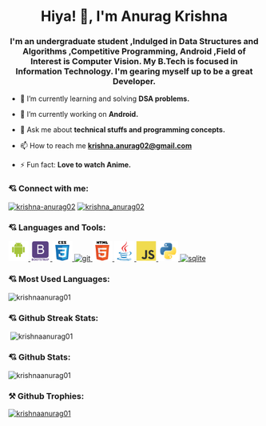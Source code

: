 <h1 align="center">Hiya! 👋, I'm Anurag Krishna</h1>
<h3 align="center">I'm an undergraduate student ,Indulged in Data Structures and Algorithms ,Competitive Programming, Android ,Field of Interest is Computer Vision. My B.Tech is focused in Information Technology. I'm gearing myself up to be a great Developer.</h3>



- 🌱 I’m currently learning and solving **DSA problems.**

- 🔭 I’m currently working on **Android.**

- 💬 Ask me about **technical stuffs and programming concepts.**

- 📫 How to reach me **krishna.anurag02@gmail.com**

- ⚡ Fun fact: **Love to watch Anime.**




<h3 align="left">💘 Connect with me:</h3>


<p align="left">
<a href="https://linkedin.com/in/krishna-anurag02" target="blank"><img align="center" src="https://raw.githubusercontent.com/rahuldkjain/github-profile-readme-generator/master/src/images/icons/Social/linked-in-alt.svg" alt="krishna-anurag02" height="30" width="40" /></a>
<a href="https://www.hackerrank.com/krishna_anurag02" target="blank"><img align="center" src="https://raw.githubusercontent.com/rahuldkjain/github-profile-readme-generator/master/src/images/icons/Social/hackerrank.svg" alt="krishna_anurag02" height="30" width="40" /></a>
</p>


<h3 align="left">💘 Languages and Tools:</h3>


<p align="left"> <a href="https://developer.android.com" target="_blank"> <img src="https://raw.githubusercontent.com/devicons/devicon/master/icons/android/android-original-wordmark.svg" alt="android" width="40" height="40"/> </a> <a href="https://getbootstrap.com" target="_blank"> <img src="https://raw.githubusercontent.com/devicons/devicon/master/icons/bootstrap/bootstrap-plain-wordmark.svg" alt="bootstrap" width="40" height="40"/> </a> <a href="https://www.w3schools.com/css/" target="_blank"> <img src="https://raw.githubusercontent.com/devicons/devicon/master/icons/css3/css3-original-wordmark.svg" alt="css3" width="40" height="40"/> </a> <a href="https://git-scm.com/" target="_blank"> <img src="https://www.vectorlogo.zone/logos/git-scm/git-scm-icon.svg" alt="git" width="40" height="40"/> </a> <a href="https://www.w3.org/html/" target="_blank"> <img src="https://raw.githubusercontent.com/devicons/devicon/master/icons/html5/html5-original-wordmark.svg" alt="html5" width="40" height="40"/> </a> <a href="https://www.java.com" target="_blank"> <img src="https://raw.githubusercontent.com/devicons/devicon/master/icons/java/java-original.svg" alt="java" width="40" height="40"/> </a> <a href="https://developer.mozilla.org/en-US/docs/Web/JavaScript" target="_blank"> <img src="https://raw.githubusercontent.com/devicons/devicon/master/icons/javascript/javascript-original.svg" alt="javascript" width="40" height="40"/> </a> <a href="https://www.python.org" target="_blank"> <img src="https://raw.githubusercontent.com/devicons/devicon/master/icons/python/python-original.svg" alt="python" width="40" height="40"/> </a> <a href="https://www.sqlite.org/" target="_blank"> <img src="https://www.vectorlogo.zone/logos/sqlite/sqlite-icon.svg" alt="sqlite" width="40" height="40"/> </a> </p>


<h3 align="left">💘 Most Used Languages:</h3>


<p><img align="center" src="https://github-readme-stats.vercel.app/api/top-langs?username=krishnaanurag01&show_icons=true&locale=en&layout=compact" alt="krishnaanurag01" /></p>



<h3 align="left">💘 Github Streak Stats:</h3>


<p>&nbsp;<img align="center" src="https://github-readme-stats.vercel.app/api?username=krishnaanurag01&show_icons=true&locale=en" alt="krishnaanurag01" /></p>


<h3 align="left">💘 Github Stats:</h3>


<p><img align="center" src="https://github-readme-streak-stats.herokuapp.com/?user=krishnaanurag01&" alt="krishnaanurag01" /></p>


<h3 align="left">⚒️ Github Trophies:</h3>


<p align="left"> <a href="https://github.com/ryo-ma/github-profile-trophy"><img src="https://github-profile-trophy.vercel.app/?username=krishnaanurag01" alt="krishnaanurag01" /></a> </p>
